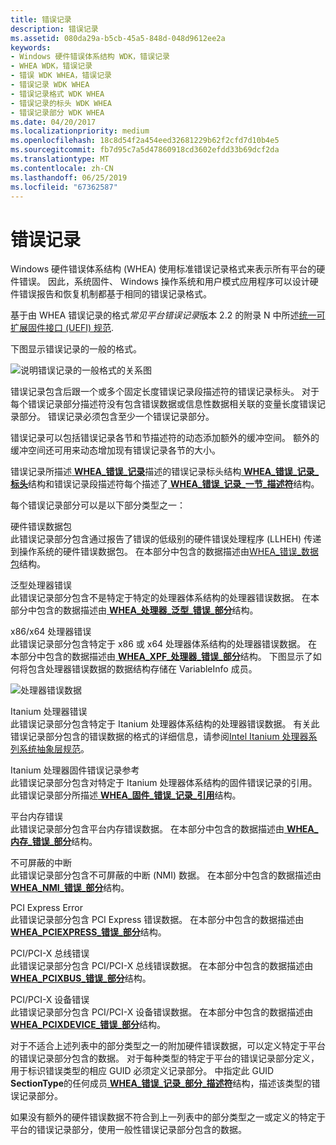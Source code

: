 ```yaml
---
title: 错误记录
description: 错误记录
ms.assetid: 080da29a-b5cb-45a5-848d-048d9612ee2a
keywords:
- Windows 硬件错误体系结构 WDK，错误记录
- WHEA WDK，错误记录
- 错误 WDK WHEA，错误记录
- 错误记录 WDK WHEA
- 错误记录格式 WDK WHEA
- 错误记录的标头 WDK WHEA
- 错误记录部分 WDK WHEA
ms.date: 04/20/2017
ms.localizationpriority: medium
ms.openlocfilehash: 18c8d54f2a454eed32681229b62f2cfd7d10b4e5
ms.sourcegitcommit: fb7d95c7a5d47860918cd3602efdd33b69dcf2da
ms.translationtype: MT
ms.contentlocale: zh-CN
ms.lasthandoff: 06/25/2019
ms.locfileid: "67362587"
---
```

# <a name="error-records"></a>错误记录


Windows 硬件错误体系结构 (WHEA) 使用标准错误记录格式来表示所有平台的硬件错误。 因此，系统固件、 Windows 操作系统和用户模式应用程序可以设计硬件错误报告和恢复机制都基于相同的错误记录格式。

基于由 WHEA 错误记录的格式*常见平台错误记录*版本 2.2 的附录 N 中所述[统一可扩展固件接口 (UEFI) 规范](https://go.microsoft.com/fwlink/p/?linkid=69484).

下图显示错误记录的一般的格式。

![说明错误记录的一般格式的关系图](images/whearecord.png)

错误记录包含后跟一个或多个固定长度错误记录段描述符的错误记录标头。 对于每个错误记录部分描述符没有包含错误数据或信息性数据相关联的变量长度错误记录部分。 错误记录必须包含至少一个错误记录部分。

错误记录可以包括错误记录各节和节描述符的动态添加额外的缓冲空间。 额外的缓冲空间还可用来动态增加现有错误记录各节的大小。

错误记录所描述[ **WHEA\_错误\_记录**](https://docs.microsoft.com/windows-hardware/drivers/ddi/content/ntddk/ns-ntddk-_whea_error_record)描述的错误记录标头结构[ **WHEA\_错误\_记录\_标头**](https://docs.microsoft.com/windows-hardware/drivers/ddi/content/ntddk/ns-ntddk-_whea_error_record_header)结构和错误记录段描述符每个描述了[ **WHEA\_错误\_记录\_一节\_描述符**](https://docs.microsoft.com/windows-hardware/drivers/ddi/content/ntddk/ns-ntddk-_whea_error_record_section_descriptor)结构。

每个错误记录部分可以是以下部分类型之一：

<a href="" id="hardware-error-packet"></a>硬件错误数据包  
此错误记录部分包含通过报告了错误的低级别的硬件错误处理程序 (LLHEH) 传递到操作系统的硬件错误数据包。 在本部分中包含的数据描述由[WHEA\_错误\_数据包](https://docs.microsoft.com/previous-versions/windows/hardware/drivers/ff560465(v=vs.85))结构。

<a href="" id="generic-processor-error"></a>泛型处理器错误  
此错误记录部分包含不是特定于特定的处理器体系结构的处理器错误数据。 在本部分中包含的数据描述由[ **WHEA\_处理器\_泛型\_错误\_部分**](https://docs.microsoft.com/windows-hardware/drivers/ddi/content/ntddk/ns-ntddk-_whea_processor_generic_error_section)结构。

<a href="" id="x86-x64-processor-error"></a>x86/x64 处理器错误  
此错误记录部分包含特定于 x86 或 x64 处理器体系结构的处理器错误数据。 在本部分中包含的数据描述由[ **WHEA\_XPF\_处理器\_错误\_部分**](https://msdn.microsoft.com/library/windows/hardware/ff560655)结构。 下图显示了如何将包含处理器错误数据的数据结构存储在 VariableInfo 成员。 

![处理器错误数据](images/wheaxpfsection.gif)

<a href="" id="itanium-processor-error"></a>Itanium 处理器错误  
此错误记录部分包含特定于 Itanium 处理器体系结构的处理器错误数据。 有关此错误记录部分包含的错误数据的格式的详细信息，请参阅[Intel Itanium 处理器系列系统抽象层规范](https://go.microsoft.com/fwlink/p/?linkid=72212)。

<a href="" id="itanium-processor-firmware-error-record-reference"></a>Itanium 处理器固件错误记录参考  
此错误记录部分包含对特定于 Itanium 处理器体系结构的固件错误记录的引用。 此错误记录部分所描述[ **WHEA\_固件\_错误\_记录\_引用**](https://docs.microsoft.com/windows-hardware/drivers/ddi/content/ntddk/ns-ntddk-_whea_firmware_error_record_reference)结构。

<a href="" id="platform-memory-error"></a>平台内存错误  
此错误记录部分包含平台内存错误数据。 在本部分中包含的数据描述由[ **WHEA\_内存\_错误\_部分**](https://docs.microsoft.com/windows-hardware/drivers/ddi/content/ntddk/ns-ntddk-_whea_memory_error_section)结构。

<a href="" id="nonmaskable-interrupt"></a>不可屏蔽的中断  
此错误记录部分包含不可屏蔽的中断 (NMI) 数据。 在本部分中包含的数据描述由[ **WHEA\_NMI\_错误\_部分**](https://docs.microsoft.com/windows-hardware/drivers/ddi/content/ntddk/ns-ntddk-_whea_nmi_error_section)结构。

<a href="" id="pci-express-error"></a>PCI Express Error  
此错误记录部分包含 PCI Express 错误数据。 在本部分中包含的数据描述由[ **WHEA\_PCIEXPRESS\_错误\_部分**](https://docs.microsoft.com/windows-hardware/drivers/ddi/content/ntddk/ns-ntddk-_whea_pciexpress_error_section)结构。

<a href="" id="pci-pci-x-bus-error"></a>PCI/PCI-X 总线错误  
此错误记录部分包含 PCI/PCI-X 总线错误数据。 在本部分中包含的数据描述由[ **WHEA\_PCIXBUS\_错误\_部分**](https://docs.microsoft.com/windows-hardware/drivers/ddi/content/ntddk/ns-ntddk-_whea_pcixbus_error_section)结构。

<a href="" id="pci-pci-x-device-error"></a>PCI/PCI-X 设备错误  
此错误记录部分包含 PCI/PCI-X 设备错误数据。 在本部分中包含的数据描述由[ **WHEA\_PCIXDEVICE\_错误\_部分**](https://docs.microsoft.com/windows-hardware/drivers/ddi/content/ntddk/ns-ntddk-_whea_pcixdevice_error_section)结构。

对于不适合上述列表中的部分类型之一的附加硬件错误数据，可以定义特定于平台的错误记录部分包含的数据。 对于每种类型的特定于平台的错误记录部分定义，用于标识错误类型的相应 GUID 必须定义记录部分。 中指定此 GUID **SectionType**的任何成员[ **WHEA\_错误\_记录\_部分\_描述符**](https://docs.microsoft.com/windows-hardware/drivers/ddi/content/ntddk/ns-ntddk-_whea_error_record_section_descriptor)结构，描述该类型的错误记录部分。

如果没有额外的硬件错误数据不符合到上一列表中的部分类型之一或定义的特定于平台的错误记录部分，使用一般性错误记录部分包含的数据。

 

 




